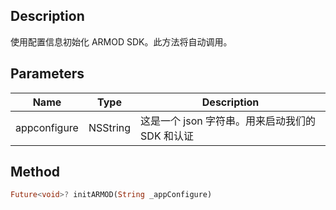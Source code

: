 ## Description

使用配置信息初始化 ARMOD SDK。此方法将自动调用。

## Parameters

| Name         | Type     | Description                                                   |
| ------------ | -------- | ------------------------------------------------------------- |
| appconfigure | NSString |这是一个 json 字符串。用来启动我们的 SDK 和认证 |

## Method

```dart
Future<void>? initARMOD(String _appConfigure)
```
